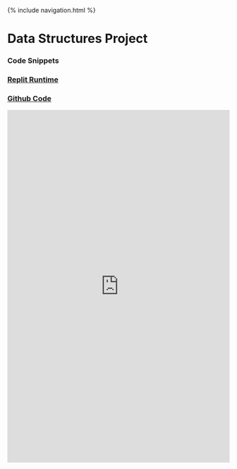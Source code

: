 {% include navigation.html %}


# Data Structures Project

### Code Snippets
### [Replit Runtime](https://replit.com/@TimL1n/TimTestTime-1#main.py)
### [Github Code](https://github.com/TimL1n/TimTestTime/blob/main/main.py)

<iframe frameborder="0" width="100%" height="800px" src="https://replit.com/@TimL1n/TimTestTime-1">
